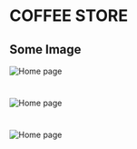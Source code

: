 # COFFEE STORE

## Some Image

![Home page](https://res.cloudinary.com/duuconncq/image/upload/v1622059331/Screenshot_2021-05-26_225811_vgyk0f.png)

#

![Home page](https://res.cloudinary.com/duuconncq/image/upload/v1622059327/Screenshot_2021-05-26_225847_h8t2nf.png)

# 

![Home page](https://res.cloudinary.com/duuconncq/image/upload/v1622059327/Screenshot_2021-05-26_225929_a151lx.png)